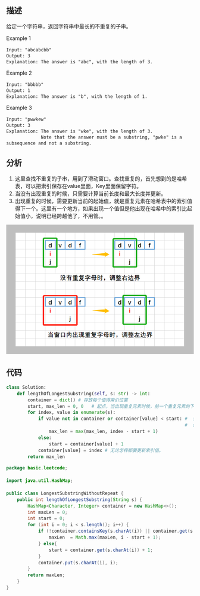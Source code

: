 ## 描述
给定一个字符串，返回字符串中最长的不重复的子串。

Example 1
```text
Input: "abcabcbb"
Output: 3 
Explanation: The answer is "abc", with the length of 3. 
```

Example 2
```text
Input: "bbbbb"
Output: 1
Explanation: The answer is "b", with the length of 1.
```

Example 3
```text
Input: "pwwkew"
Output: 3
Explanation: The answer is "wke", with the length of 3. 
             Note that the answer must be a substring, "pwke" is a subsequence and not a substring.
```
## 分析
1. 这里查找不重复的子串，用到了滑动窗口。查找重复的，首先想到的是哈希表，可以把索引保存在value里面，Key里面保留字符。
2. 当没有出现重复的时候，只需要计算当前长度和最大长度并更新。
3. 出现重复的时候，需要更新当前的起始值，就是重复元素在哈希表中的索引值得下一个。这里有一个地方，如果出现一个值但是他出现在哈希中的索引比起始值小，说明已经跨越他了，不用管。。

![avator](images/滑动窗口.png)

## 代码

```python
class Solution:
    def lengthOfLongestSubstring(self, s: str) -> int:
        container = dict() # 存放每个值得索引位置
        start, max_len = 0, 0   # 起点，当出现重复元素时候，前一个重复元素的下一个元素就是起始位置
        for index, value in enumerate(s):
            if value not in container or container[value] < start: #  如果当前元素不是重复元素，并且就算以前出现过当时是在上一个重复之前的就不用管，直接计算值。 
                                                                   #  例如 bacab  计算第二个B的时候，就算在container里面出现过，但是start已经变了，就不管了。只计算start的差值就够了。
                max_len = max(max_len, index - start + 1)
            else:
                start = container[value] + 1
            container[value] = index # 无论怎样都要更新索引值。
        return max_len
```

```java
package basic.leetcode;

import java.util.HashMap;

public class LongestSubstringWithoutRepeat {
    public int lengthOfLongestSubstring(String s) {
        HashMap<Character, Integer> container = new HashMap<>();
        int maxLen = 0;
        int start = 0;
        for (int i = 0; i < s.length(); i++) {
            if (!container.containsKey(s.charAt(i)) || container.get(s.charAt(i)) < start){
                maxLen  = Math.max(maxLen, i - start + 1);
            } else{
                start = container.get(s.charAt(i)) + 1;
            }
            container.put(s.charAt(i), i);
        }
        return maxLen;
    }
}
```
